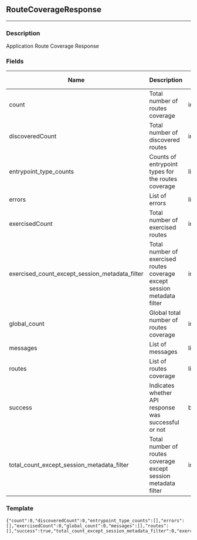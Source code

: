 ## RouteCoverageResponse
---
### Description
Application Route Coverage Response
### Fields
| Name | Description | Type | Allowed Values | Required |
| ---- | ----------- | ---- | -------------- | -------- |
| count | Total number of routes coverage | integer |  | false |
| discoveredCount | Total number of discovered routes | integer |  | false |
| entrypoint_type_counts | Counts of entrypoint types for the routes coverage | list |  | false |
| errors | List of errors | list |  | false |
| exercisedCount | Total number of exercised routes | integer |  | false |
| exercised_count_except_session_metadata_filter | Total number of exercised routes coverage except session metadata filter | integer |  | false |
| global_count | Global total number of routes coverage | integer |  | false |
| messages | List of messages | list |  | false |
| routes | List of routes coverage | list |  | false |
| success | Indicates whether API response was successful or not | boolean |  | false |
| total_count_except_session_metadata_filter | Total number of routes coverage except session metadata filter | integer |  | false |
### Template
```
{"count":0,"discoveredCount":0,"entrypoint_type_counts":[],"errors":[],"exercisedCount":0,"global_count":0,"messages":[],"routes":[],"success":true,"total_count_except_session_metadata_filter":0,"exercised_count_except_session_metadata_filter":0}
```
